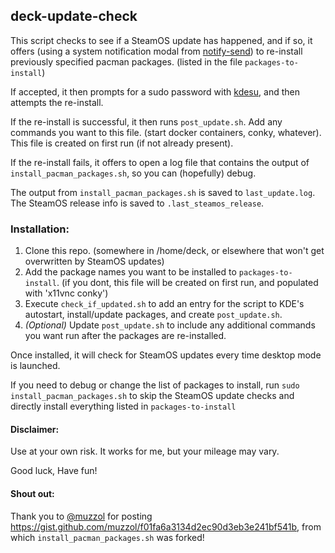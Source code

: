 ## deck-update-check
This script checks to see if a SteamOS update has happened, and if so, it offers (using a system notification modal from [notify-send](https://man.archlinux.org/man/notify-send.1.en)) to re-install previously specified pacman packages. (listed in the file `packages-to-install`)

If accepted, it then prompts for a sudo password with [kdesu](https://api.kde.org/frameworks/kdesu/html/index.html), and then attempts the re-install.

If the re-install is successful, it then runs `post_update.sh`. Add any commands you want to this file. (start docker containers, conky, whatever). This file is created on first run (if not already present).

If the re-install fails, it offers to open a log file that contains the output of `install_pacman_packages.sh`, so you can (hopefully) debug.

The output from `install_pacman_packages.sh` is saved to `last_update.log`.
The SteamOS release info is saved to `.last_steamos_release`.

### Installation:
1. Clone this repo. (somewhere in /home/deck, or elsewhere that won't get overwritten by SteamOS updates)
2. Add the package names you want to be installed to `packages-to-install`. (if you dont, this file will be created on first run, and populated with 'x11vnc conky')
3. Execute `check_if_updated.sh` to add an entry for the script to KDE's autostart, install/update packages, and create `post_update.sh`.
4. *(Optional)* Update `post_update.sh` to include any additional commands you want run after the packages are re-installed.

Once installed, it will check for SteamOS updates every time desktop mode is launched.

If you need to debug or change the list of packages to install, run `sudo install_pacman_packages.sh` to skip the SteamOS update checks and directly install everything listed in `packages-to-install`

#### Disclaimer:
Use at your own risk. It works for me, but your mileage may vary.

Good luck, Have fun!

#### Shout out:
Thank you to [@muzzol](https://github.com/muzzol) for posting https://gist.github.com/muzzol/f01fa6a3134d2ec90d3eb3e241bf541b, from which `install_pacman_packages.sh` was forked! 